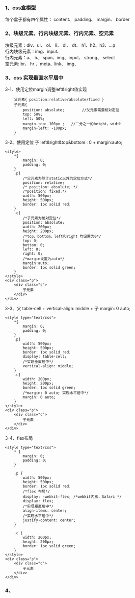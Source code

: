 ### 1、css盒模型
每个盒子都有四个属性： content、 padding、 margin、 border
### 2、块级元素、行内块级元素、行内元素、空元素
块级元素：div、ul、 ol、 li、 dl、 dt、 h1、h2、h3、...p   
行内块级元素：img、input、  
行内元素：a、 b、 span、img、input、 strong、 select   
空元素: br、 hr 、meta、link、 img、  
### 3、css 实现垂直水平居中
3-1、使用定位margin调整left&right值实现  
```
    父元素{ position:relative/absolute/fixed }  
    子元素{  
        position: absolute;        //父元素需要相对定位
        top: 50%;
        left: 50%;
        margin-top:-100px ;   //二分之一的height，width
        margin-left: -100px;
    }
```
3-2、使用定位  子 left&right&top&bottom : 0 +  margin:auto;   
```
<style>
    *{
        margin: 0;
        padding: 0;    
    }
    .p{
        /*父元素为除了static以外的定位方式*/
        position: relative;
        /* position: absolute; */
        /*position: fixed;*/
        width: 500px;
        height: 500px;
        border: 1px solid red;
    }
    .c{
        /*子元素为绝对定位*/
        position: absolute;
        width: 200px;
        height: 200px;
        /*top、bottom、left和right 均设置为0*/
        top: 0;
        bottom: 0;
        left: 0;
        right: 0;
        /*margin设置为auto*/
        margin:auto;
        border: 1px solid green;    
    }
</style>
<div class="p">
    <div class="c">
        子元素
    </div>
</div>
```
3-3、父 table-cell + vertical-align: middle + 子 margin: 0 auto;   
```
<style type="text/css">
    *{
        margin: 0;
        padding: 0;    
    }
    .p{
        width: 500px;
        height: 500px;
        border: 1px solid red;
        display: table-cell;
        /*实现垂直居中*/
        vertical-align: middle;
    }
    .c{
        width: 200px;
        height: 200px;
        border: 1px solid green;
        /*margin: 0 auto; 实现水平居中*/
        margin: 0 auto;    
    }
</style>
<div class="p">
    <div class="c">
        子元素
    </div>
</div>
```
3-4、flex布局  
```
<style type="text/css">
    * {
        margin: 0;
        padding: 0;
    }
    
    .p {
        width: 500px;
        height: 500px;
        border: 1px solid red;
        /*flex 布局*/
        display: -webkit-flex; /*webkit内核，Safari */
        display: flex;
        /*实现垂直居中*/
        align-items: center;
        /*实现水平居中*/
        justify-content: center;
    }
    
    .c {
        width: 200px;
        height: 200px;
        border: 1px solid green;
    } 
</style>
<div class="p">
    <div class="c">
        子元素
    </div>
</div>
```
### 4、


